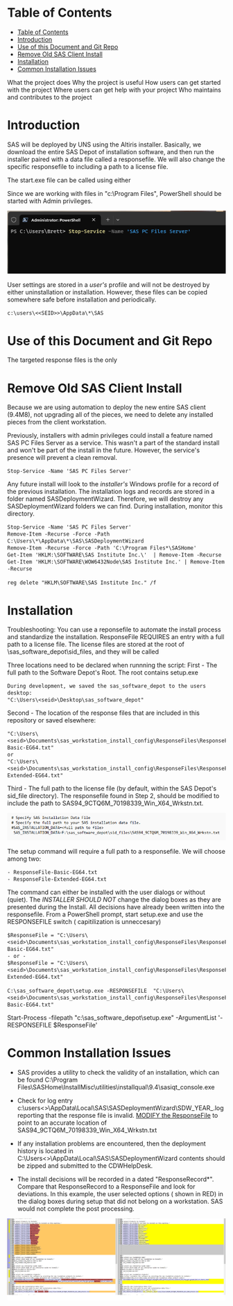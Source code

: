 # Table of Contents
- [Table of Contents](#table-of-contents)
- [Introduction](#introduction)
- [Use of this Document and Git Repo](#use-of-this-document-and-git-repo)
- [Remove Old SAS Client Install](#remove-old-sas-client-install)
- [Installation](#installation)
- [Common Installation Issues](#common-installation-issues)

What the project does
Why the project is useful
How users can get started with the project
Where users can get help with your project
Who maintains and contributes to the project

# Introduction

SAS will be deployed by UNS using the Altiris installer. Basically, we download the entire SAS Depot of installation software, and then run the installer paired with a data file called a responsefile.  We will also change the specific responsefile to including a path to a license file.

The start.exe file can be called using either 

 Since we are working with files in "c:\Program Files", PowerShell should be started with Admin privileges. 

![PowerShell Illustration ](images/PowerShell.png?raw=true)

User settings are stored in a *user's* profile and will not be destroyed by either uninstallation or installation. However, these files can be copied somewhere safe before installation and periodically. 

```
c:\users\<<SEID>>\AppData\*\SAS
```

# Use of this Document and Git Repo

The targeted response files is the only 

# Remove Old SAS Client Install

Because we are using automation to deploy the new entire SAS client (9.4M8), not upgrading all of the pieces, we need to delete any installed pieces from the client workstation.

Previously, installers with admin privileges could install a feature named SAS PC Files Server as a service.  This wasn't a part of the standard install and won't be part of the install in the future.  However, the service's presence will prevent a clean removal.

```
Stop-Service -Name 'SAS PC Files Server'  
```

Any future install will look to the *installer's* Windows profile for a record of the previous installation. The installation logs and records are stored in a folder named SASDeploymentWizard. Therefore, we will destroy any SASDeploymentWizard folders we can find.  During installation, monitor this directory.

```
Stop-Service -Name 'SAS PC Files Server'  
Remove-Item -Recurse -Force -Path C:\Users\*\AppData\*\SAS\SASDeploymentWizard
Remove-Item -Recurse -Force -Path 'C:\Program Files*\SASHome'
Get-Item 'HKLM:\SOFTWARE\SAS Institute Inc.\'  | Remove-Item -Recurse
Get-Item 'HKLM:\SOFTWARE\WOW6432Node\SAS Institute Inc.' | Remove-Item -Recurse

reg delete "HKLM\SOFTWARE\SAS Institute Inc." /f
```


# Installation
Troubleshooting:  You can use a reponsefile to automate the install process and standardize the installation.  ResponseFile REQUIRES an entry with a full path to a license file.  The license files are stored at the root of \sas_software_depot\sid_files, and they will be called 

Three locations need to be declared when runnning the script: 
  First - The full path to the Software Depot's Root. The root contains setup.exe 

    During development, we saved the sas_software_depot to the users desktop:
    "C:\Users\<seid>\Desktop\sas_software_depot"
  
  Second - The location of the response files that are included in this repository or saved elsewhere:
  
    "C:\Users\<seid>\Documents\sas_workstation_install_config\ResponseFiles\ResponseFile-Basic-EG64.txt"  
    or  
    "C:\Users\<seid>\Documents\sas_workstation_install_config\ResponseFiles\ResponseFile-Extended-EG64.txt"  
     
  
   Third - The full path to the license file (by default, within the SAS Depot's sid_file directory).  The responsefile found in Step 2, should be modified to include the path to SAS94_9CTQ6M_70198339_Win_X64_Wrkstn.txt.  


![Example of a SAS Installation File](images/SASInstallationFile.png)

The setup command will require a full path to a responsefile.  We will choose among two: 
```
- ResponseFile-Basic-EG64.txt
- ResponseFile-Extended-EG64.txt

```
The command can either be installed with the user dialogs or without (quiet). The *INSTALLER SHOULD NOT* change the dialog boxes as they are presented during the Install. All decisions have already been written into the responsefile. From a PowerShell prompt, start setup.exe and use the RESPONSEFILE switch ( capitilization is unneccesary) 
```
$ResponseFile = "C:\Users\<seid>\Documents\sas_workstation_install_config\ResponseFiles\ResponseFile-Basic-EG64.txt"  
- or -  
$ResponseFile = "C:\Users\<seid>\Documents\sas_workstation_install_config\ResponseFiles\ResponseFile-Extended-EG64.txt"  

C:\sas_software_depot\setup.exe -RESPONSEFILE  "C:\Users\<seid>\Documents\sas_workstation_install_config\ResponseFiles\ResponseFile-Basic-EG64.txt"  

```
Start-Process -filepath "c:\sas_software_depot\setup.exe" -ArgumentList '-RESPONSEFILE $ResponseFile'

# Common Installation Issues

* SAS provides a utility to check the validity of an installation, which can be found C:\Program Files\SASHome\InstallMisc\utilities\installqual\9.4\sasiqt_console.exe

* Check for log entry c:\users<<siedad>>\AppData\Local\SAS\SASDeploymentWizard\SDW_YEAR_<datetime>.log reporting that the response file is invalid.  [MODIFY the ResponseFile](#installation) to point to an accurate location of SAS94_9CTQ6M_70198339_Win_X64_Wrkstn.txt

* If any installation problems are encountered, then the deployment history is located in  C:\Users\<<SEIDad>>\AppData\Local\SAS\SASDeploymentWizard contents should be zipped and submitted to the CDWHelpDesk.

* The install decisions will be recorded in a dated "ResponseRecord*". Compare that ResponseRecord to a ResponseFile and look for deviations. In this example, the user selected options ( shown in RED) in the dialog boxes during setup that did not belong on a workstation. SAS would not complete the post processing. 

![Comparison of ResponsRecord and ResponseFile-Extended-EG64.txt" ](images/responsedeviations.png)


